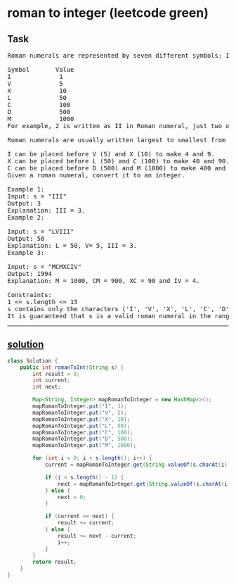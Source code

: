 # roman to integer (leetcode green)

## Task

<pre>
Roman numerals are represented by seven different symbols: I, V, X, L, C, D and M.

Symbol       Value
I             1
V             5
X             10
L             50
C             100
D             500
M             1000
For example, 2 is written as II in Roman numeral, just two ones added together. 12 is written as XII, which is simply X + II. The number 27 is written as XXVII, which is XX + V + II.

Roman numerals are usually written largest to smallest from left to right. However, the numeral for four is not IIII. Instead, the number four is written as IV. Because the one is before the five we subtract it making four. The same principle applies to the number nine, which is written as IX. There are six instances where subtraction is used:

I can be placed before V (5) and X (10) to make 4 and 9.
X can be placed before L (50) and C (100) to make 40 and 90.
C can be placed before D (500) and M (1000) to make 400 and 900.
Given a roman numeral, convert it to an integer.

Example 1:
Input: s = "III"
Output: 3
Explanation: III = 3.
Example 2:

Input: s = "LVIII"
Output: 58
Explanation: L = 50, V= 5, III = 3.
Example 3:

Input: s = "MCMXCIV"
Output: 1994
Explanation: M = 1000, CM = 900, XC = 90 and IV = 4.

Constraints:
1 <= s.length <= 15
s contains only the characters ('I', 'V', 'X', 'L', 'C', 'D', 'M').
It is guaranteed that s is a valid roman numeral in the range [1, 3999].
</pre>

---

## [solution](https://github.com/antovk/test-tasks/blob/main/top-3-salary/top_3_salary.java)

```java
class Solution {
    public int romanToInt(String s) {
        int result = 0;
        int current;
        int next;

        Map<String, Integer> mapRomanToInteger = new HashMap<>();
        mapRomanToInteger.put("I", 1);
        mapRomanToInteger.put("V", 5);
        mapRomanToInteger.put("X", 10);
        mapRomanToInteger.put("L", 50);
        mapRomanToInteger.put("C", 100);
        mapRomanToInteger.put("D", 500);
        mapRomanToInteger.put("M", 1000);

        for (int i = 0; i < s.length(); i++) {
            current = mapRomanToInteger.get(String.valueOf(s.charAt(i)));

            if (i < s.length() - 1) {
                next = mapRomanToInteger.get(String.valueOf(s.charAt(i + 1)));
            } else {
                next = 0;
            }

            if (current >= next) {
                result += current;
            } else {
                result += next - current;
                i++;
            }
        }
        return result;
    }
}

```
